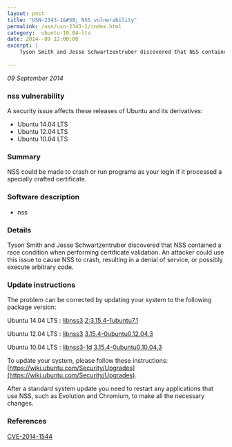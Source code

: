 ```yaml
---
layout: post
title: "USN-2343-1&#58; NSS vulnerability"
permalink: /usn/usn-2343-1/index.html
category:  ubuntu-10.04-lts
date: 2014--09 12:00:00
excerpt: |
    Tyson Smith and Jesse Schwartzentruber discovered that NSS contained a race condition when performing certificate validation. An attacker could use this issue to cause NSS to crash, resulting in a denial of service, or possibly execute arbitrary code. 
    
--- 
```

 
 

*09 September 2014*

### nss vulnerability

A security issue affects these releases of Ubuntu and its derivatives:

* Ubuntu 14.04 LTS
* Ubuntu 12.04 LTS
* Ubuntu 10.04 LTS

### Summary

NSS could be made to crash or run programs as your login if it processed a specially crafted certificate.

### Software description

* nss 

### Details

Tyson Smith and Jesse Schwartzentruber discovered that NSS contained a race condition when performing certificate validation. An attacker could use this issue to cause NSS to crash, resulting in a denial of service, or possibly execute arbitrary code. 

### Update instructions

The problem can be corrected by updating your system to the following package version:

Ubuntu 14.04 LTS
 : [libnss3](https://launchpad.net/ubuntu/+source/nss) <span> [2:3.15.4-1ubuntu7.1](https://launchpad.net/ubuntu/+source/nss/2:3.15.4-1ubuntu7.1) </span> 

Ubuntu 12.04 LTS
 : [libnss3](https://launchpad.net/ubuntu/+source/nss) <span> [3.15.4-0ubuntu0.12.04.3](https://launchpad.net/ubuntu/+source/nss/3.15.4-0ubuntu0.12.04.3) </span> 

Ubuntu 10.04 LTS
 : [libnss3-1d](https://launchpad.net/ubuntu/+source/nss) <span> [3.15.4-0ubuntu0.10.04.3](https://launchpad.net/ubuntu/+source/nss/3.15.4-0ubuntu0.10.04.3) </span> 

To update your system, please follow these instructions: [https://wiki.ubuntu.com/Security/Upgrades](https://wiki.ubuntu.com/Security/Upgrades).

After a standard system update you need to restart any applications that use NSS, such as Evolution and Chromium, to make all the necessary changes. 

### References

 
 [CVE-2014-1544](http://people.ubuntu.com/~ubuntu-security/cve/CVE-2014-1544)
 

